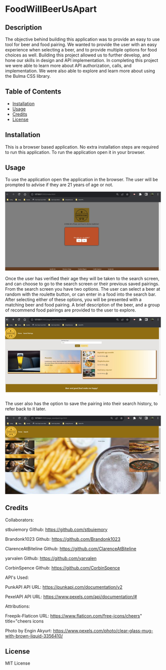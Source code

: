 # FoodWillBeerUsApart

## Description


The objective behind building this application was to provide an easy to use tool for beer and food pairing.  We wanted to provide the user with an easy experience when selecting a beer, and to provide multiple options for food choices as well.  Building this project allowed us to further develop, and hone our skills in design and API implementation.  In completing this project we were able to learn more about API authorization, calls, and implementation.  We were also able to explore and learn more about using the Bulma CSS library.

## Table of Contents

- [Installation](#installation)
- [Usage](#usage)
- [Credits](#credits)
- [License](#license)

## Installation

This is a browser based application. No extra installation steps are required to run this application. To run the application open it in your browser.

## Usage

To use the application open the application in the browser.  The user will be prompted to advise if they are 21 years of age or not. 

![Opening Screen](assets/Screenshots/EntryPage.jpg)

Once the user has verified their age they will be taken to the search screen, and can choose to go to the search screen or their previous saved pairings.  From the search screen you have two options.  The user can select a beer at random with the roulette button, or can enter in a food into the search bar.  After selecting either of these options, you will be presented with a matching beer and food pairing.  A brief description of the beer, and a group of recommend food pairings are provided to the user to explore.

![Results Screen](assets/Screenshots/SearchResultsPage.jpg)

The user also has the option to save the pairing into their search history, to refer back to it later.

![Saved Screen](assets/Screenshots/SavedPairingScreen.jpg)


## Credits

Collaborators:

stbuiemory
Github: https://github.com/stbuiemory

Brandonk1023
Github: https://github.com/Brandonk1023

ClarenceAtBiteline
Github: https://github.com/ClarenceAtBiteline

yarvalen
Github: https://github.com/yarvalen

CorbinSpence
Github: https://github.com/CorbinSpence



API's Used:

PunkAPI
API URL: https://punkapi.com/documentation/v2

PexelAPI
API URL: https://www.pexels.com/api/documentation/#


Attributions:  

Freepik-Flaticon URL: https://www.flaticon.com/free-icons/cheers" title="cheers icons

Photo by Engin Akyurt: https://www.pexels.com/photo/clear-glass-mug-with-brown-liquid-3356410/


## License

MIT License

